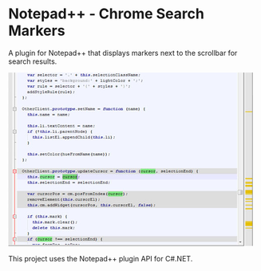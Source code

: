 # Notepad++ - Chrome Search Markers

A plugin for Notepad++ that displays markers next to the scrollbar for search results.

![](https://raw.githubusercontent.com/ryanmcnz/npp-chrome-search-markers/master/screenshot.jpg)

This project uses the Notepad++ plugin API for C#.NET.
